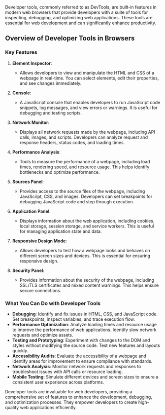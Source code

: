 Developer tools, commonly referred to as DevTools, are built-in features in modern web browsers that provide developers with a suite of tools for inspecting, debugging, and optimizing web applications. These tools are essential for web development and can significantly enhance productivity.

## Overview of Developer Tools in Browsers

### Key Features

1. **Element Inspector**:
   - Allows developers to view and manipulate the HTML and CSS of a webpage in real-time. You can select elements, edit their properties, and see changes immediately.

2. **Console**:
   - A JavaScript console that enables developers to run JavaScript code snippets, log messages, and view errors or warnings. It is useful for debugging and testing scripts.

3. **Network Monitor**:
   - Displays all network requests made by the webpage, including API calls, images, and scripts. Developers can analyze request and response headers, status codes, and loading times.

4. **Performance Analysis**:
   - Tools to measure the performance of a webpage, including load times, rendering speed, and resource usage. This helps identify bottlenecks and optimize performance.

5. **Sources Panel**:
   - Provides access to the source files of the webpage, including JavaScript, CSS, and images. Developers can set breakpoints for debugging JavaScript code and step through execution.

6. **Application Panel**:
   - Displays information about the web application, including cookies, local storage, session storage, and service workers. This is useful for managing application state and data.

7. **Responsive Design Mode**:
   - Allows developers to test how a webpage looks and behaves on different screen sizes and devices. This is essential for ensuring responsive design.

8. **Security Panel**:
   - Provides information about the security of the webpage, including SSL/TLS certificates and mixed content warnings. This helps ensure secure connections.

### What You Can Do with Developer Tools

- **Debugging**: Identify and fix issues in HTML, CSS, and JavaScript code. Set breakpoints, inspect variables, and trace execution flow.
- **Performance Optimization**: Analyze loading times and resource usage to improve the performance of web applications. Identify slow network requests and optimize assets.
- **Testing and Prototyping**: Experiment with changes to the DOM and styles without modifying the source code. Test new features and layouts quickly.
- **Accessibility Audits**: Evaluate the accessibility of a webpage and identify areas for improvement to ensure compliance with standards.
- **Network Analysis**: Monitor network requests and responses to troubleshoot issues with API calls or resource loading.
- **Mobile Testing**: Simulate different devices and screen sizes to ensure a consistent user experience across platforms.

Developer tools are invaluable for web developers, providing a comprehensive set of features to enhance the development, debugging, and optimization processes. They empower developers to create high-quality web applications efficiently.